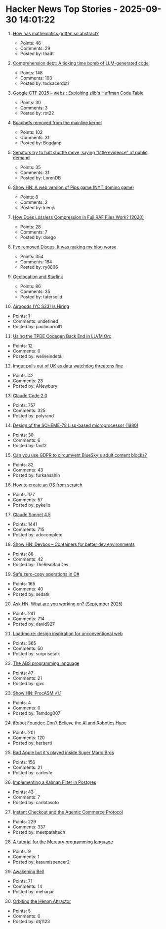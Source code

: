 # Hacker News Top Stories - 2025-09-30 14:01:22

1. [How has mathematics gotten so abstract?](https://lcamtuf.substack.com/p/how-has-mathematics-gotten-so-abstract)
   - Points: 46
   - Comments: 29
   - Posted by: thadt

2. [Comprehension debt: A ticking time bomb of LLM-generated code](https://codemanship.wordpress.com/2025/09/30/comprehension-debt-the-ticking-time-bomb-of-llm-generated-code/)
   - Points: 148
   - Comments: 103
   - Posted by: todsacerdoti

3. [Google CTF 2025 – webz : Exploiting zlib's Huffman Code Table](https://velog.io/@0range1337/CTF-Google-CTF-2025-webz-Exploiting-zlibs-Huffman-Code-Table-English)
   - Points: 30
   - Comments: 3
   - Posted by: rot22

4. [Bcachefs removed from the mainline kernel](https://lwn.net/Articles/1040120/)
   - Points: 102
   - Comments: 31
   - Posted by: Bogdanp

5. [Senators try to halt shuttle move, saying "little evidence" of public demand](https://arstechnica.com/space/2025/09/senators-to-appropriators-leave-space-shuttle-discovery-in-smithsonian/)
   - Points: 35
   - Comments: 31
   - Posted by: LorenDB

6. [Show HN: A web version of Pips game (NYT domino game)](https://pipsgamer.com)
   - Points: 8
   - Comments: 2
   - Posted by: kieojk

7. [How Does Lossless Compression in Fuji RAF Files Work? (2020)](https://capnfabs.net/posts/fuji-raf-compression-algorithm/)
   - Points: 28
   - Comments: 7
   - Posted by: dsego

8. [I’ve removed Disqus. It was making my blog worse](https://ryansouthgate.com/goodbye-disqus/)
   - Points: 354
   - Comments: 184
   - Posted by: ry8806

9. [Geolocation and Starlink](https://www.potaroo.net/ispcol/2025-09/starlinkgeo.html)
   - Points: 86
   - Comments: 35
   - Posted by: tatersolid

10. [Airgoods (YC S23) Is Hiring](https://airgoods.com/careers?utm_source=hacker_news)
   - Points: 1
   - Comments: undefined
   - Posted by: paolocarroll1

11. [Using the TPDE Codegen Back End in LLVM Orc](https://weliveindetail.github.io/blog/post/2025/09/30/tpde-in-llvm-orc.html)
   - Points: 12
   - Comments: 0
   - Posted by: weliveindetail

12. [Imgur pulls out of UK as data watchdog threatens fine](https://www.express.co.uk/news/uk/2115228/image-site-imgur-pulls-out)
   - Points: 42
   - Comments: 23
   - Posted by: ANewbury

13. [Claude Code 2.0](https://www.npmjs.com/package/@anthropic-ai/claude-code)
   - Points: 757
   - Comments: 325
   - Posted by: polyrand

14. [Design of the SCHEME-78 Lisp-based microprocessor (1980)](https://dl.acm.org/doi/10.1145/359024.359031)
   - Points: 30
   - Comments: 6
   - Posted by: fanf2

15. [Can you use GDPR to circumvent BlueSky's adult content blocks?](https://shkspr.mobi/blog/2025/09/can-you-use-gdpr-to-circumvent-blueskys-adult-content-blocks/)
   - Points: 82
   - Comments: 43
   - Posted by: furkansahin

16. [How to create an OS from scratch](https://github.com/cfenollosa/os-tutorial)
   - Points: 177
   - Comments: 57
   - Posted by: pykello

17. [Claude Sonnet 4.5](https://www.anthropic.com/news/claude-sonnet-4-5)
   - Points: 1441
   - Comments: 715
   - Posted by: adocomplete

18. [Show HN: Devbox – Containers for better dev environments](https://devbox.ar0.eu/)
   - Points: 88
   - Comments: 42
   - Posted by: TheRealBadDev

19. [Safe zero-copy operations in C#](https://ssg.dev/safe-zero-copy-operations-in-c/)
   - Points: 165
   - Comments: 40
   - Posted by: sedatk

20. [Ask HN: What are you working on? (September 2025)](undefined)
   - Points: 241
   - Comments: 714
   - Posted by: david927

21. [Loadmo.re: design inspiration for unconventional web](https://loadmo.re)
   - Points: 365
   - Comments: 50
   - Posted by: surprisetalk

22. [The ABS programming language](https://www.abs-lang.org/)
   - Points: 47
   - Comments: 21
   - Posted by: gjvc

23. [Show HN: ProcASM v1.1](https://procasm.temware.site/)
   - Points: 4
   - Comments: 0
   - Posted by: Temdog007

24. [iRobot Founder: Don't Believe the AI and Robotics Hype](https://crazystupidtech.com/2025/09/29/irobot-founder-dont-believe-the-ai-robotics-hype/)
   - Points: 201
   - Comments: 120
   - Posted by: herbertl

25. [Bad Apple but it's played inside Super Mario Bros](https://tasvideos.org/8991S)
   - Points: 156
   - Comments: 21
   - Posted by: carlesfe

26. [Implementing a Kalman Filter in Postgres](https://neon.com/blog/implementing-a-kalman-filter-in-postgres-to-smooth-gps-data)
   - Points: 43
   - Comments: 7
   - Posted by: carlotasoto

27. [Instant Checkout and the Agentic Commerce Protocol](https://openai.com/index/buy-it-in-chatgpt/)
   - Points: 229
   - Comments: 337
   - Posted by: meetpateltech

28. [A tutorial for the Mercury programming language](https://sebastian.graphics/projects/a-mercury-tutorial/index.html)
   - Points: 9
   - Comments: 1
   - Posted by: kasumispencer2

29. [Awakening Bell](https://awakeningbell.org/)
   - Points: 71
   - Comments: 14
   - Posted by: mehagar

30. [Orbiting the Hénon Attractor](https://observablehq.com/@yurivish/orbiting-the-henon-attractor)
   - Points: 5
   - Comments: 0
   - Posted by: dtj1123

